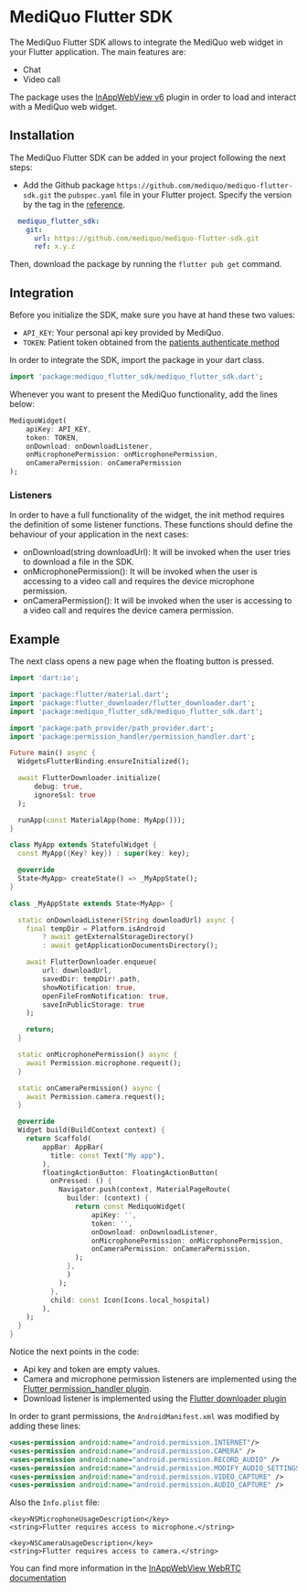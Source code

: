 # MediQuo Flutter SDK

The MediQuo Flutter SDK allows to integrate the MediQuo web widget in your Flutter application. The main features are:
- Chat
- Video call

The package uses the [InAppWebView v6](https://inappwebview.dev/) plugin in order to load and interact with a MediQuo web widget. 

## Installation

The MediQuo Flutter SDK can be added in your project following the next steps:

- Add the Github package `https://github.com/mediquo/mediquo-flutter-sdk.git` the `pubspec.yaml` file in your Flutter project. Specify the version by the tag in the [reference](https://github.com/mediquo/mediquo-flutter-sdk/tags).

```yaml
  mediquo_flutter_sdk:
    git:
      url: https://github.com/mediquo/mediquo-flutter-sdk.git
      ref: x.y.z
```

Then, download the package by running the `flutter pub get` command.

## Integration

Before you initialize the SDK, make sure you have at hand these two values:
- `API_KEY`: Your personal api key provided by MediQuo.
- `TOKEN`: Patient token obtained from the [patients authenticate method](https://developer.mediquo.com/docs/api/patients/#authenticate)

In order to integrate the SDK, import the package in your dart class.

```dart
import 'package:mediquo_flutter_sdk/mediquo_flutter_sdk.dart';
```

Whenever you want to present the MediQuo functionality, add the lines below:

```dart
MediquoWidget(
    apiKey: API_KEY,
    token: TOKEN,
    onDownload: onDownloadListener,
    onMicrophonePermission: onMicrophonePermission,
    onCameraPermission: onCameraPermission
);
``` 

### Listeners

In order to have a full functionality of the widget, the init method requires the definition of some listener functions. These functions should define the behaviour of your application in the next cases:
- onDownload(string downloadUrl): It will be invoked when the user tries to download a file in the SDK. 
- onMicrophonePermission(): It will be invoked when the user is accessing to a video call and requires the device microphone permission.
- onCameraPermission(): It will be invoked when the user is accessing to a video call and requires the device camera permission.

## Example

The next class opens a new page when the floating button is pressed.

```dart
import 'dart:io';

import 'package:flutter/material.dart';
import 'package:flutter_downloader/flutter_downloader.dart';
import 'package:mediquo_flutter_sdk/mediquo_flutter_sdk.dart';

import 'package:path_provider/path_provider.dart';
import 'package:permission_handler/permission_handler.dart';

Future main() async {
  WidgetsFlutterBinding.ensureInitialized();

  await FlutterDownloader.initialize(
      debug: true,
      ignoreSsl: true
  );

  runApp(const MaterialApp(home: MyApp()));
}

class MyApp extends StatefulWidget {
  const MyApp({Key? key}) : super(key: key);

  @override
  State<MyApp> createState() => _MyAppState();
}

class _MyAppState extends State<MyApp> {

  static onDownloadListener(String downloadUrl) async {
    final tempDir = Platform.isAndroid
        ? await getExternalStorageDirectory()
        : await getApplicationDocumentsDirectory();

    await FlutterDownloader.enqueue(
        url: downloadUrl,
        savedDir: tempDir!.path,
        showNotification: true,
        openFileFromNotification: true,
        saveInPublicStorage: true
    );

    return;
  }

  static onMicrophonePermission() async {
    await Permission.microphone.request();
  }

  static onCameraPermission() async {
    await Permission.camera.request();
  }

  @override
  Widget build(BuildContext context) {
    return Scaffold(
        appBar: AppBar(
          title: const Text("My app"),
        ),
        floatingActionButton: FloatingActionButton(
          onPressed: () {
            Navigator.push(context, MaterialPageRoute(
              builder: (context) {
                return const MediquoWidget(
                    apiKey: '',
                    token: '',
                    onDownload: onDownloadListener,
                    onMicrophonePermission: onMicrophonePermission,
                    onCameraPermission: onCameraPermission,
                );
              },
              )
            );
          },
          child: const Icon(Icons.local_hospital)
        ),
    );
  }
}
```

Notice the next points in the code:
- Api key and token are empty values. 
- Camera and microphone permission listeners are implemented using the [Flutter permission_handler plugin](https://pub.dev/packages/permission_handler).
- Download listener is implemented using the [Flutter downloader plugin](https://pub.dev/packages/flutter_downloader)

In order to grant permissions, the `AndroidManifest.xml` was modified by adding these lines:

```xml
<uses-permission android:name="android.permission.INTERNET"/>
<uses-permission android:name="android.permission.CAMERA" />
<uses-permission android:name="android.permission.RECORD_AUDIO" />
<uses-permission android:name="android.permission.MODIFY_AUDIO_SETTINGS" />
<uses-permission android:name="android.permission.VIDEO_CAPTURE" />
<uses-permission android:name="android.permission.AUDIO_CAPTURE" />
```

Also the `Info.plist` file:
```
<key>NSMicrophoneUsageDescription</key>
<string>Flutter requires access to microphone.</string>

<key>NSCameraUsageDescription</key>
<string>Flutter requires access to camera.</string>
```

You can find more information in the [InAppWebView WebRTC documentation](https://inappwebview.dev/docs/web-rtc) 